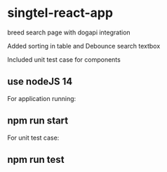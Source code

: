 # singtel-react-app
breed search page with dogapi integration

Added sorting in table and Debounce search textbox

Included unit test case for components
 


## use nodeJS 14

For application running: 
   ## npm run start
 
For unit test case: 
   ## npm run test

